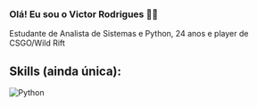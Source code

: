 ### Olá! Eu sou o Victor Rodrigues 🙋‍♂️
Estudante de Analista de Sistemas e Python, 24 anos e player de CSGO/Wild Rift

## Skills (ainda única):

![Python](https://img.shields.io/badge/Python-3776AB?style=for-the-badge&logo=python&logoColor=yellow)
